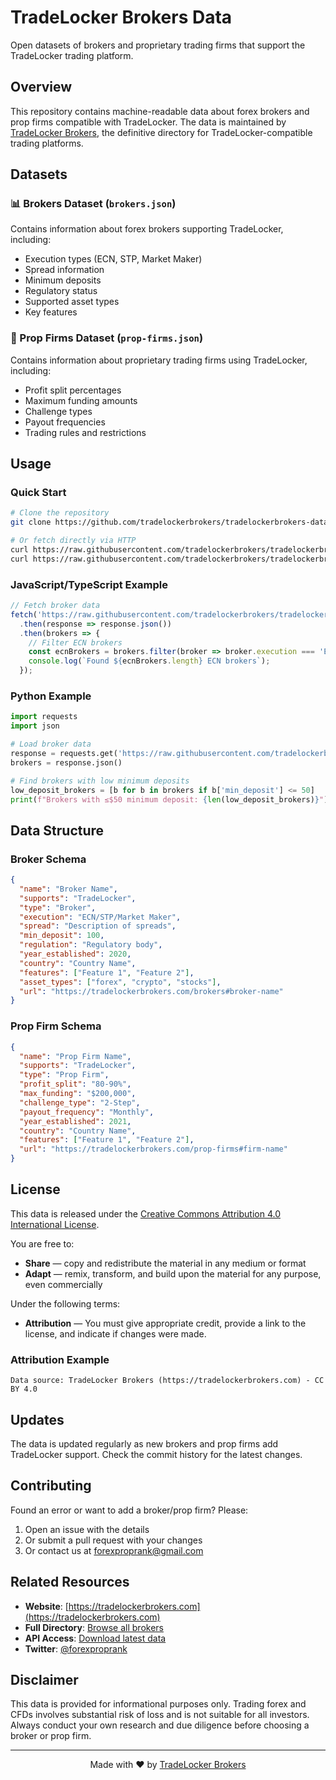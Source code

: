# TradeLocker Brokers Data

Open datasets of brokers and proprietary trading firms that support the TradeLocker trading platform.

## Overview

This repository contains machine-readable data about forex brokers and prop firms compatible with TradeLocker. The data is maintained by [TradeLocker Brokers](https://tradelockerbrokers.com), the definitive directory for TradeLocker-compatible trading platforms.

## Datasets

### 📊 Brokers Dataset (`brokers.json`)
Contains information about forex brokers supporting TradeLocker, including:
- Execution types (ECN, STP, Market Maker)
- Spread information
- Minimum deposits
- Regulatory status
- Supported asset types
- Key features

### 💼 Prop Firms Dataset (`prop-firms.json`)
Contains information about proprietary trading firms using TradeLocker, including:
- Profit split percentages
- Maximum funding amounts
- Challenge types
- Payout frequencies
- Trading rules and restrictions

## Usage

### Quick Start

```bash
# Clone the repository
git clone https://github.com/tradelockerbrokers/tradelockerbrokers-data.git

# Or fetch directly via HTTP
curl https://raw.githubusercontent.com/tradelockerbrokers/tradelockerbrokers-data/main/brokers.json
curl https://raw.githubusercontent.com/tradelockerbrokers/tradelockerbrokers-data/main/prop-firms.json
```

### JavaScript/TypeScript Example

```javascript
// Fetch broker data
fetch('https://raw.githubusercontent.com/tradelockerbrokers/tradelockerbrokers-data/main/brokers.json')
  .then(response => response.json())
  .then(brokers => {
    // Filter ECN brokers
    const ecnBrokers = brokers.filter(broker => broker.execution === 'ECN');
    console.log(`Found ${ecnBrokers.length} ECN brokers`);
  });
```

### Python Example

```python
import requests
import json

# Load broker data
response = requests.get('https://raw.githubusercontent.com/tradelockerbrokers/tradelockerbrokers-data/main/brokers.json')
brokers = response.json()

# Find brokers with low minimum deposits
low_deposit_brokers = [b for b in brokers if b['min_deposit'] <= 50]
print(f"Brokers with ≤$50 minimum deposit: {len(low_deposit_brokers)}")
```

## Data Structure

### Broker Schema
```json
{
  "name": "Broker Name",
  "supports": "TradeLocker",
  "type": "Broker",
  "execution": "ECN/STP/Market Maker",
  "spread": "Description of spreads",
  "min_deposit": 100,
  "regulation": "Regulatory body",
  "year_established": 2020,
  "country": "Country Name",
  "features": ["Feature 1", "Feature 2"],
  "asset_types": ["forex", "crypto", "stocks"],
  "url": "https://tradelockerbrokers.com/brokers#broker-name"
}
```

### Prop Firm Schema
```json
{
  "name": "Prop Firm Name",
  "supports": "TradeLocker",
  "type": "Prop Firm",
  "profit_split": "80-90%",
  "max_funding": "$200,000",
  "challenge_type": "2-Step",
  "payout_frequency": "Monthly",
  "year_established": 2021,
  "country": "Country Name",
  "features": ["Feature 1", "Feature 2"],
  "url": "https://tradelockerbrokers.com/prop-firms#firm-name"
}
```

## License

This data is released under the [Creative Commons Attribution 4.0 International License](LICENSE).

You are free to:
- **Share** — copy and redistribute the material in any medium or format
- **Adapt** — remix, transform, and build upon the material for any purpose, even commercially

Under the following terms:
- **Attribution** — You must give appropriate credit, provide a link to the license, and indicate if changes were made.

### Attribution Example
```
Data source: TradeLocker Brokers (https://tradelockerbrokers.com) - CC BY 4.0
```

## Updates

The data is updated regularly as new brokers and prop firms add TradeLocker support. Check the commit history for the latest changes.

## Contributing

Found an error or want to add a broker/prop firm? Please:

1. Open an issue with the details
2. Or submit a pull request with your changes
3. Or contact us at forexproprank@gmail.com

## Related Resources

- **Website**: [https://tradelockerbrokers.com](https://tradelockerbrokers.com)
- **Full Directory**: [Browse all brokers](https://tradelockerbrokers.com/brokers)
- **API Access**: [Download latest data](https://tradelockerbrokers.com/data)
- **Twitter**: [@forexproprank](https://twitter.com/forexproprank)

## Disclaimer

This data is provided for informational purposes only. Trading forex and CFDs involves substantial risk of loss and is not suitable for all investors. Always conduct your own research and due diligence before choosing a broker or prop firm.

---

<p align="center">
  Made with ❤️ by <a href="https://tradelockerbrokers.com">TradeLocker Brokers</a>
</p>
